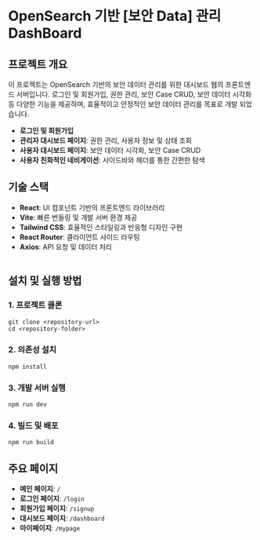 # OpenSearch 기반 [보안 Data] 관리 DashBoard

## 프로젝트 개요

이 프로젝트는 OpenSearch 기반의 보안 데이터 관리를 위한 대시보드 웹의 프론트엔드 서버입니다. 로그인 및 회원가입, 권한 관리, 보안 Case CRUD, 보안 데이터 시각화 등 다양한 기능을 제공하며, 효율적이고 안정적인 보안 데이터 관리를 목표로 개발 되었습니다. 

&#x20;

- **로그인 및 회원가입**
- **관리자 대시보드 페이지**: 권한 관리, 사용자 정보 및 상태 조회
- **사용자 대시보드 페이지**: 보안 데이터 시각화, 보안 Case CRUD
- **사용자 친화적인 네비게이션**: 사이드바와 헤더를 통한 간편한 탐색

## 기술 스택

- **React**: UI 컴포넌트 기반의 프론트엔드 라이브러리
- **Vite**: 빠른 번들링 및 개발 서버 환경 제공
- **Tailwind CSS**: 효율적인 스타일링과 반응형 디자인 구현
- **React Router**: 클라이언트 사이드 라우팅
- **Axios**: API 요청 및 데이터 처리

```
```

## 설치 및 실행 방법

### 1. 프로젝트 클론

```
git clone <repository-url>
cd <repository-folder>
```

### 2. 의존성 설치

```
npm install
```

### 3. 개발 서버 실행

```
npm run dev
```

### 4. 빌드 및 배포

```
npm run build
```

## 주요 페이지

- **메인 페이지**: `/`
- **로그인 페이지**: `/login`
- **회원가입 페이지**: `/signup`
- **대시보드 페이지**: `/dashboard`
- **마이페이지**: `/mypage`


